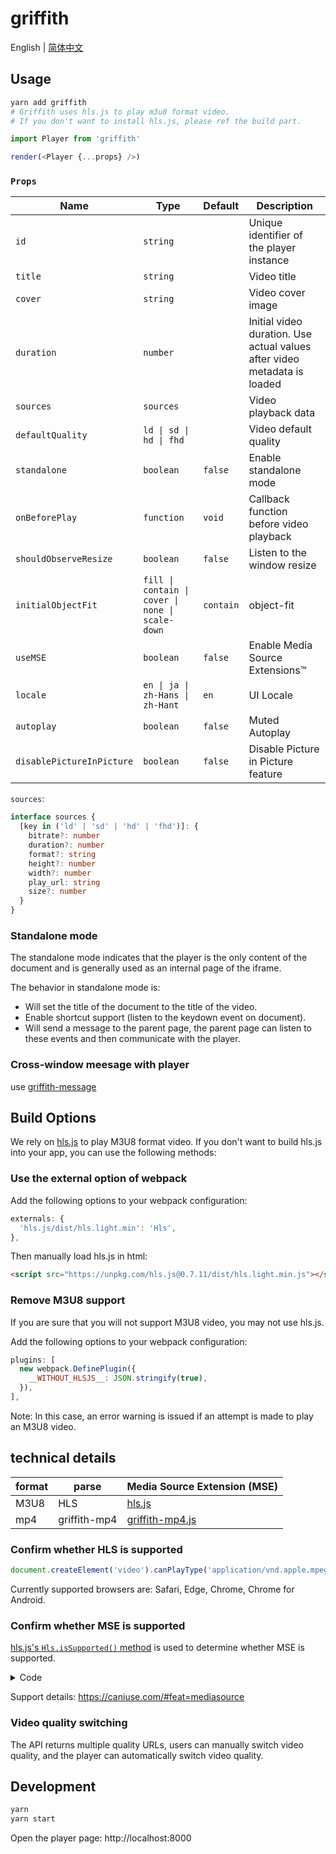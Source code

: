 # griffith

English | [简体中文](./README-zh-Hans.md)

## Usage

```bash
yarn add griffith
# Griffith uses hls.js to play m3u8 format video.
# If you don't want to install hls.js, please ref the build part.
```

```js
import Player from 'griffith'

render(<Player {...props} />)
```

### `Props`

| Name                      | Type                                             | Default   | Description                                                              |
| ------------------------- | ------------------------------------------------ | --------- | ------------------------------------------------------------------------ |
| `id`                      | `string`                                         |           | Unique identifier of the player instance                                 |
| `title`                   | `string`                                         |           | Video title                                                              |
| `cover`                   | `string`                                         |           | Video cover image                                                        |
| `duration`                | `number`                                         |           | Initial video duration. Use actual values after video metadata is loaded |
| `sources`                 | `sources`                                        |           | Video playback data                                                      |
| `defaultQuality`          | `ld \| sd \| hd \| fhd`                          |           | Video default quality                                                    |
| `standalone`              | `boolean`                                        | `false`   | Enable standalone mode                                                   |
| `onBeforePlay`            | `function`                                       | `void`    | Callback function before video playback                                  |
| `shouldObserveResize`     | `boolean`                                        | `false`   | Listen to the window resize                                              |
| `initialObjectFit`        | `fill \| contain \| cover \| none \| scale-down` | `contain` | object-fit                                                               |
| `useMSE`                  | `boolean`                                        | `false`   | Enable Media Source Extensions™                                          |
| `locale`                  | `en \| ja \| zh-Hans \| zh-Hant`                 | `en`      | UI Locale                                                                |
| `autoplay`                | `boolean`                                        | `false`   | Muted Autoplay                                                           |
| `disablePictureInPicture` | `boolean`                                        | `false`   | Disable Picture in Picture feature                                       |

`sources`:

```ts
interface sources {
  [key in ('ld' | 'sd' | 'hd' | 'fhd')]: {
    bitrate?: number
    duration?: number
    format?: string
    height?: number
    width?: number
    play_url: string
    size?: number
  }
}
```

### Standalone mode

The standalone mode indicates that the player is the only content of the document and is generally used as an internal page of the iframe.

The behavior in standalone mode is:

- Will set the title of the document to the title of the video.
- Enable shortcut support (listen to the keydown event on document).
- Will send a message to the parent page, the parent page can listen to these events and then communicate with the player.

### Cross-window meesage with player

use [griffith-message](../packages/griffith-message#README)

## Build Options

We rely on [hls.js](https://github.com/video-dev/hls.js/) to play M3U8 format video. If you don't want to build hls.js into your app, you can use the following methods:

### Use the external option of webpack

Add the following options to your webpack configuration:

```js
externals: {
  'hls.js/dist/hls.light.min': 'Hls',
},
```

Then manually load hls.js in html:

```html
<script src="https://unpkg.com/hls.js@0.7.11/dist/hls.light.min.js"></script>
```

### Remove M3U8 support

If you are sure that you will not support M3U8 video, you may not use hls.js.

Add the following options to your webpack configuration:

```js
plugins: [
  new webpack.DefinePlugin({
    __WITHOUT_HLSJS__: JSON.stringify(true),
  }),
],
```

Note: In this case, an error warning is issued if an attempt is made to play an M3U8 video.

## technical details

| format | parse        | Media Source Extension (MSE)                         |
| ------ | ------------ | ---------------------------------------------------- |
| M3U8   | HLS          | [hls.js](https://github.com/video-dev/hls.js/)       |
| mp4    | griffith-mp4 | [griffith-mp4.js](https://github.com/zhihu/griffith) |

### Confirm whether HLS is supported

```js
document.createElement('video').canPlayType('application/vnd.apple.mpegURL')
```

Currently supported browsers are: Safari, Edge, Chrome, Chrome for Android.

### Confirm whether MSE is supported

[hls.js's `Hls.isSupported()` method](https://github.com/video-dev/hls.js/blob/master/src/is-supported.js) is used to determine whether MSE is supported.

<details>

<summary>Code</summary>

<p>

```js
function getMediaSource() {
  if (typeof window !== 'undefined') {
    return window.MediaSource || window.WebKitMediaSource
  }
}

function isSupported() {
  const mediaSource = getMediaSource()
  const sourceBuffer = window.SourceBuffer || window.WebKitSourceBuffer
  const isTypeSupported =
    mediaSource &&
    typeof mediaSource.isTypeSupported === 'function' &&
    mediaSource.isTypeSupported('video/mp4; codecs="avc1.42E01E,mp4a.40.2"')

  // if SourceBuffer is exposed ensure its API is valid
  // safari and old version of Chrome doe not expose SourceBuffer globally so checking SourceBuffer.prototype is impossible
  const sourceBufferValidAPI =
    !sourceBuffer ||
    (sourceBuffer.prototype &&
      typeof sourceBuffer.prototype.appendBuffer === 'function' &&
      typeof sourceBuffer.prototype.remove === 'function')
  return !!isTypeSupported && !!sourceBufferValidAPI
}
```

</p>

</details>

Support details: https://caniuse.com/#feat=mediasource

### Video quality switching

The API returns multiple quality URLs, users can manually switch video quality, and the player can automatically switch video quality.

## Development

```bash
yarn
yarn start
```

Open the player page: http://localhost:8000
